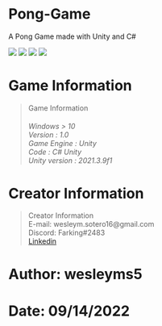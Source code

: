 # Pong-Game
A Pong Game made with Unity and C#



<img src="https://user-images.githubusercontent.com/100660344/208478029-84851573-5ff5-4461-9619-4ed435f33921.png">

<img src="https://user-images.githubusercontent.com/100660344/208478037-1369cc56-adb3-4bc2-ac38-1b80a71ed06e.png">

<img src="https://user-images.githubusercontent.com/100660344/208478042-d8153bff-9b86-4601-ac00-6603868325d5.png">

<img src="https://user-images.githubusercontent.com/100660344/208478082-3aea9746-0293-4798-9f05-de9c426b7fdb.png">


# Game Information

<blockquote> Game Information
<h6> Windows > 10 <br> Version : 1.0 <br> Game Engine : Unity <br> Code : C# Unity <br> Unity version : 2021.3.9f1
</blockquote> 
  
 # Creator Information
  
<blockquote> Creator Information <br>
E-mail: wesleym.sotero16@gmail.com <br>
Discord: Farking#2483 <br>
 <a href="https://www.linkedin.com/in/wesleysotero/"> Linkedin </a>
</blockquote>
  
 # Author: wesleyms5
 # Date:  09/14/2022
